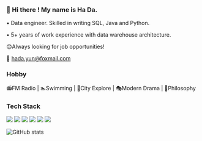 ### 👋 Hi there ! My name is Ha Da. 

• Data engineer. Skilled in writing SQL, Java and Python. 

• 5+ years of work experience with data warehouse architecture. 

😊Always looking for job opportunities! 

📮 hada.yun@foxmail.com


### Hobby 
📻FM Radio | 🏊‍Swimming | 🧭City Explore | 🎭Modern Drama | 🦉Philosophy

### Tech Stack
![](https://img.shields.io/badge/language-Java-blue?logo=Java&logoColor=white)
![](https://img.shields.io/badge/language-Python-blue?logo=Python&logoColor=white)
![](https://img.shields.io/badge/language-SQL-blue?logo=MySQL&logoColor=white)
![](https://img.shields.io/badge/database-Neo4j-blue?logo=Neo4j&logoColor=white)
![](https://img.shields.io/badge/database-Hive-blue?logo=ApacheHive&logoColor=white)
![](https://img.shields.io/badge/framework-Flink-blue?logo=ApacheFlink&logoColor=white)



![GitHub stats](https://github-readme-stats.vercel.app/api?username=NorthShip)
